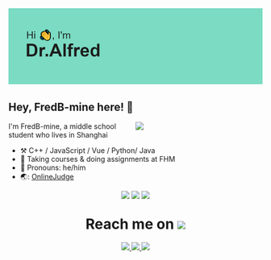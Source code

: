 <img src="/header.png">

## Hey, FredB-mine here! :wave:

<img align="right" width="50%" src="https://github-readme-stats.vercel.app/api?username=FredB-mine&theme=tokyonight&show_icons=true">

I'm FredB-mine, a middle school student who lives in Shanghai
-   :hammer_and_pick: C++ / JavaScript / Vue / Python/ Java
-   :seedling: Taking courses & doing assignments at FHM
-   :man: Pronouns: he/him
-   🌏: <a href="http://alfredoj.natapp1.cc">OnlineJudge</a>

<p align="center">
  <img src="https://github-profile-trophy.vercel.app/?username=FredB-mine">
  <img src="https://github-readme-streak-stats.herokuapp.com/?user=FredB-mine">
  <img src="https://github-readme-stats.vercel.app/api/top-langs/?username=FredB-mine">
</p>

<h1 align="center" style="margin-top: 30px;">
    Reach me on 
    <img src="https://media.giphy.com/media/mGcNjsfWAjY5AEZNw6/giphy.gif" width="50">
</h1>

<p align="center">
  <a href="https://space.bilibili.com/1638383707">
    <img src="https://img.shields.io/badge/-BiliBili-pink?style=for-the-badge&logoColor=white">
  </a>
  <a href="/img/wechat_QR.jpg">
    <img src="https://img.shields.io/badge/-Wechat-green?style=for-the-badge&logoColor=white">
  </a>
  <a href="https://www.luogu.com.cn/user/583610">
    <img src="https://img.shields.io/badge/-luogu-blue?style=for-the-badge&logoColor=white">
  </a>
</p>